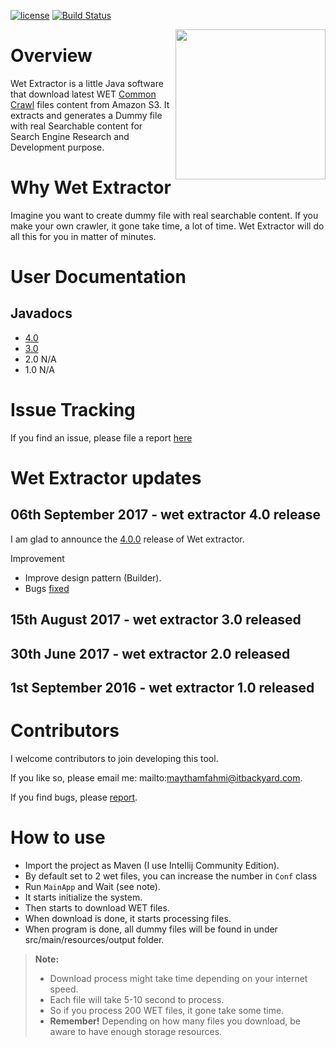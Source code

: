 [![license](https://img.shields.io/github/license/mashape/apistatus.svg)](https://github.com/maythamfahmi/wet-extractor/blob/master/LICENSE) [![Build Status](https://travis-ci.org/maythamfahmi/wet-extractor.svg?branch=master)](https://travis-ci.org/maythamfahmi/wet-extractor)

<a href="https://github.com/maythamfahmi/wet-extractor/blob/master/LICENSE">
    <img src="http://dev.itbackyard.dk/wet-extractor/image/logo_wet_extractor_2017.png" align="right" height="240" width="240" >
</a>

# Overview

Wet Extractor is a little Java software that download latest WET [Common Crawl][1] files content from Amazon S3. It extracts and generates a Dummy file with real Searchable content for Search Engine Research and Development purpose.

# Why Wet Extractor

Imagine you want to create dummy file with real searchable content. If you make your own crawler, it gone take time, a lot of time. Wet Extractor will do all this for you in matter of minutes.

# User Documentation

## Javadocs

* [4.0](http://dev.itbackyard.dk/wet-extractor/4/)
* [3.0](http://dev.itbackyard.dk/wet-extractor/3/)
* 2.0 N/A
* 1.0 N/A


# Issue Tracking

If you find an issue, please file a report [here](https://github.com/maythamfahmi/wet-extractor/issues)

# Wet Extractor updates

## 06th September 2017  - wet extractor 4.0 release

I am glad to announce the [4.0.0](https://github.com/maythamfahmi/wet-extractor/releases) release of Wet extractor.

Improvement
* Improve design pattern (Builder).
* Bugs [fixed](https://github.com/maythamfahmi/wet-extractor/issues?q=is%3Aissue+is%3Aclosed)

## 15th August 2017  - wet extractor 3.0 released

## 30th June 2017  - wet extractor 2.0 released

## 1st September 2016  - wet extractor 1.0 released

# Contributors
I welcome contributors to join developing this tool.

If you like so, please email me: mailto:maythamfahmi@itbackyard.com.

If you find bugs, please [report](https://github.com/maythamfahmi/wet-extractor/issues).

# How to use
- Import the project as Maven (I use Intellij Community Edition).
- By default set to 2 wet files, you can increase the number in <code>Conf</code> class
- Run <code>MainApp</code> and Wait (see note).
 - It starts initialize the system.
 - Then starts to download WET files.
 - When download is done, it starts processing files.
 - When program is done, all dummy files will be found in under src/main/resources/output folder.

> **Note:**
> - Download process might take time depending on your internet speed. 
> - Each file will take 5-10 second to process.
> - So if you process 200 WET files, it gone take some time.
> - **Remember!** Depending on how many files you download, be aware to have enough storage resources.

[1]: http://commoncrawl.org
